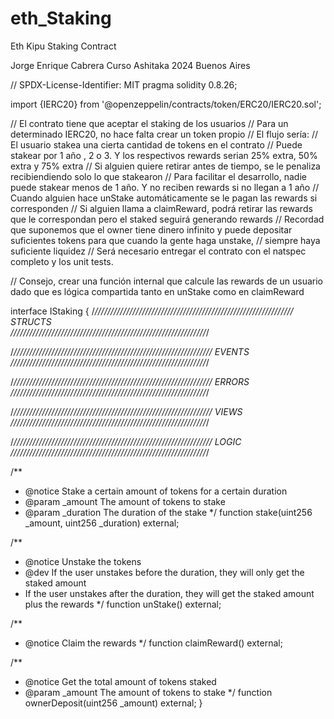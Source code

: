 # eth_Staking
Eth Kipu Staking Contract

Jorge Enrique Cabrera Curso Ashitaka 2024 Buenos Aires

// SPDX-License-Identifier: MIT
pragma solidity 0.8.26;

import {IERC20} from '@openzeppelin/contracts/token/ERC20/IERC20.sol';

// El contrato tiene que aceptar el staking de los usuarios
// Para un determinado IERC20, no hace falta crear un token propio
// El flujo sería:
// El usuario stakea una cierta cantidad de tokens en el contrato
// Puede stakear por 1 año , 2 o 3. Y los respectivos rewards serian 25% extra, 50% extra y 75% extra
// Si alguien quiere retirar antes de tiempo, se le penaliza recibiendiendo solo lo que stakearon
// Para facilitar el desarrollo, nadie puede stakear menos de 1 año. Y no reciben rewards si no llegan a 1 año
// Cuando alguien hace unStake automáticamente se le pagan las rewards si corresponden
// Si alguien llama a claimReward, podrá retirar las rewards que le correspondan pero el staked seguirá generando rewards
// Recordad que suponemos que el owner tiene dinero infinito y puede depositar suficientes tokens para que cuando la gente haga unstake,
// siempre haya suficiente liquidez
// Será necesario entregar el contrato con el natspec completo y los unit tests.

// Consejo, crear una función internal que calcule las rewards de un usuario dado que es lógica compartida tanto en unStake como en claimReward

interface IStaking {
  /*///////////////////////////////////////////////////////////////
                              STRUCTS                            
  //////////////////////////////////////////////////////////////*/

  /*///////////////////////////////////////////////////////////////
                              EVENTS
  //////////////////////////////////////////////////////////////*/

  /*///////////////////////////////////////////////////////////////
                              ERRORS
  //////////////////////////////////////////////////////////////*/

  /*///////////////////////////////////////////////////////////////
                              VIEWS
  //////////////////////////////////////////////////////////////*/

  /*///////////////////////////////////////////////////////////////
                              LOGIC
  //////////////////////////////////////////////////////////////*/
  
/**
   * @notice Stake a certain amount of tokens for a certain duration
   * @param _amount The amount of tokens to stake
   * @param _duration The duration of the stake
   */
  function stake(uint256 _amount, uint256 _duration) external;

  /**
   * @notice Unstake the tokens
   * @dev If the user unstakes before the duration, they will only get the staked amount
   * If the user unstakes after the duration, they will get the staked amount plus the rewards
   */
  function unStake() external;

  /**
   * @notice Claim the rewards
   */
  function claimReward() external;

  /**
   * @notice Get the total amount of tokens staked
   * @param _amount The amount of tokens to stake
   */
  function ownerDeposit(uint256 _amount) external;
}
